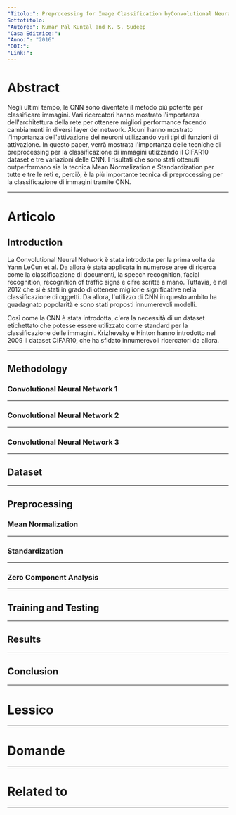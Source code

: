 ```yaml
---
"Titolo:": Preprocessing for Image Classification byConvolutional Neural Networks
Sottotitolo: 
"Autore:": Kumar Pal Kuntal and K. S. Sudeep
"Casa Editrice:": 
"Anno:": "2016"
"DOI:": 
"Link:":
---
```

# Abstract
Negli ultimi tempo, le CNN sono diventate il metodo più potente per classificare immagini. Vari ricercatori hanno mostrato l'importanza dell'architettura della rete per ottenere migliori performance facendo cambiamenti in diversi layer del network. Alcuni hanno mostrato l'importanza dell'attivazione dei neuroni utilizzando vari tipi di funzioni di attivazione. In questo paper, verrà mostrata l'importanza delle tecniche di preprocessing per la classificazione di immagini utlizzando il CIFAR10 dataset e tre variazioni delle CNN. I risultati che sono stati ottenuti outperformano sia la tecnica Mean Normalization e Standardization per tutte e tre le reti e, perciò, è la più importante tecnica di preprocessing per la classificazione di immagini tramite CNN.

----------------------------------------------------------------

# Articolo
## Introduction
La Convolutional Neural Network è stata introdotta per la prima volta da Yann LeCun et al. Da allora è stata applicata in numerose aree di ricerca come la classificazione di documenti, la speech recognition, facial recognition, recognition of traffic signs e cifre scritte a mano. Tuttavia, è nel $2012$ che si è stati in grado di ottenere migliorie significative nella classificazione di oggetti. Da allora, l'utilizzo di CNN in questo ambito ha guadagnato popolarità e sono stati proposti innumerevoli modelli.

Così come la CNN è stata introdotta, c'era la necessità di un dataset etichettato che potesse essere utilizzato come standard per la classificazione delle immagini. Krizhevsky e Hinton hanno introdotto nel $2009$ il dataset CIFAR$10$, che ha sfidato innumerevoli ricercatori da allora. 

----------------------------------------------------------------

## Methodology

### Convolutional Neural Network $1$

----------------------------------------------------------------

### Convolutional Neural Network $2$


----------------------------------------------------------------

### Convolutional Neural Network $3$


----------------------------------------------------------------

## Dataset


----------------------------------------------------------------

## Preprocessing


### Mean Normalization

----------------------------------------------------------------

### Standardization

----------------------------------------------------------------

### Zero Component Analysis

----------------------------------------------------------------

## Training and Testing


----------------------------------------------------------------

## Results


----------------------------------------------------------------

## Conclusion

----------------------------------------------------------------

# Lessico


----------------------------------------------------------------

# Domande


----------------------------------------------------------------

# Related to


----------------------------------------------------------------